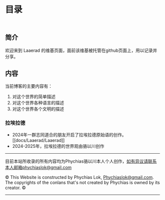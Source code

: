 
# 目录
<header>

<!--
  <<< Author notes: Course header >>>
  Include a 1280×640 image, course title in sentence case, and a concise description in emphasis.
  In your repository settings: enable template repository, add your 1280×640 social image, auto delete head branches.
  Add your open source license, GitHub uses MIT license.
-->


</header>

## 简介

欢迎来到 Laaerad 的维基页面，面前该维基被托管在github页面上，用以记录并分享。

## 内容

当前博客的主要内容有：
1. 对这个世界的简单描述
2. 对这个世界各种语言的描述
3. 对这个世界各个文明的描述

### 拉埃拉德

- 2024年一群志同道合的朋友开启了拉埃拉德原始语的创作。[[docs/Laaerad/Laaerad]]
- 2024-2025年，拉埃拉德的世界观由骆以川创作

<footer>

<!--
  <<< Author notes: Footer >>>
  Add a link to get support, GitHub status page, code of conduct, license link.
-->

---
目前本站所收录的所有内容均为Phychias骆以川本人个人创作，如有异议请联系本人邮箱phychiaslok@gmail.com

&copy; This Website is constructed by Phychias Lok, Phychiaslok@gmail.com. The copyrights of the conlans that's not created by Phychias is owned by its creator. &copy;

---

</footer>

